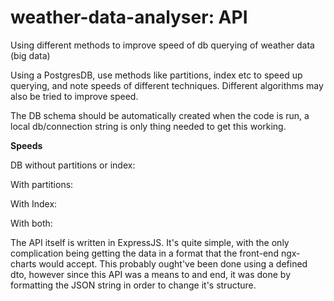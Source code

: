 # weather-data-analyser: API
Using different methods to improve speed of db querying of weather data (big data)

Using a PostgresDB, use methods like partitions, index etc to speed up querying, and note speeds of different techniques. Different algorithms may also be tried to improve speed.

The DB schema should be automatically created when the code is run, a local db/connection string is only thing needed to get this working.


**Speeds**

DB without partitions or index:

With partitions:

With Index:

With both:



The API itself is written in ExpressJS. It's quite simple, with the only complication being getting the data in a format that the front-end ngx-charts would accept. This probably ought've been done using a defined dto, however since this API was a means to and end, it was done by formatting the JSON string in order to change it's structure.
